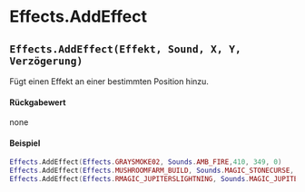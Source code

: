 # Effects.AddEffect

## `Effects.AddEffect(Effekt, Sound, X, Y, Verzögerung)`

Fügt einen Effekt an einer bestimmten Position hinzu.

#### Rückgabewert

none

#### Beispiel

```lua
Effects.AddEffect(Effects.GRAYSMOKE02, Sounds.AMB_FIRE,410, 349, 0)
Effects.AddEffect(Effects.MUSHROOMFARM_BUILD, Sounds.MAGIC_STONECURSE, 200,200,0)
Effects.AddEffect(Effects.RMAGIC_JUPITERSLIGHTNING, Sounds.MAGIC_JUPITERS_LIGTHNING, 270, 295, 7)
```
